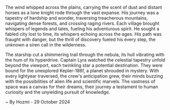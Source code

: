 
The wind whipped across the plains, carrying the scent of dust and distant horses as a lone knight rode through the vast expanse. His journey was a tapestry of hardship and wonder, traversing treacherous mountains, navigating dense forests, and crossing raging rivers. Each village brought whispers of legends and tales, fueling his adventurous spirit. He sought a fabled city lost to time, its whispers echoing across the ages.  His path was fraught with danger, but the thrill of discovery fueled his every step, the unknown a siren call in the wilderness.

The starship cut a shimmering trail through the nebula, its hull vibrating with the hum of its hyperdrive. Captain Lyra watched the celestial tapestry unfold beyond the viewport, each twinkling star a potential destination. They were bound for the unexplored Kepler-186f, a planet shrouded in mystery. With every lightyear traversed, the crew's anticipation grew, their minds buzzing with the possibilities of alien life and scientific marvels. The vastness of space was a canvas for their dreams, their journey a testament to human curiosity and the unyielding pursuit of knowledge. 

~ By Hozmi - 29 October 2024
